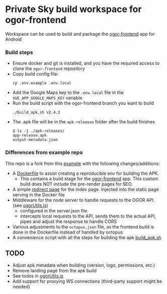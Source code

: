 # Private Sky build workspace for ogor-frontend

Workspace can be used to build and package the [ogor-frontend](https://github.com/ogorlab/ogor-frontend/) app for Android

### Build steps

 - Ensure docker and git is installed, and you have the required access to clone the `ogor-frontend` repository
 - Copy build config file:
   ```
   cp .env.example .env.local
   ```
 - Add the Google Maps key to the `.env.local` file in the `VUE_APP_GOOGLE_MAPS_KEY` variable
 - Run the build script with the ogor-frontend branch you want to build
   ```
   ./build_apk.sh v2.4.3
   ```
 - The .apk file will be in the `apk-releases` folder after the build finishes
   ```
   $ ls -1 ./apk-releases/
   app-release.apk
   output-metadata.json
   ```

### Differences from example repo

This repo is a fork from this [example](https://github.com/PrivateSky/basic-mobile-example-workspace) with the following changes/additions:

 - A [Dockerfile](./Dockerfile) to assist creating a reproducible env for building the APK.
   - This contains a build stage for the [ogor-frontend](https://github.com/ogorlab/ogor-frontend/) app. This custom build does NOT include the pre-render pages for SEO. 
 - A simple [redirect page](./app/loader/index.html) for the index page. Injected into the static page serving in the Docker file
 - Middleware for the node server to handle requests to the OGOR API. (see [ogorUtils.js](./ogorUtils.js))
    - configured in the server.json file
    - intercepts local requests to the API, sends them to the actual API, pipes and adjust the response to handle CORS
 - Various adjustments to the `octopus.json` file, as the frontend build is done in the Dockerfile instead of handled by octopus
 - A convenience script with all the steps for building the apk [build_apk.sh](./build_apk.sh) 

## TODO

 - Adjust apk metadata when building (version, logo, permissions, etc.)
 - Remove landing page from the apk build
 - See todos in [ogorUtils.js](./ogorUtils.js)
 - Add support for proxying WS connections (third-party support might be needed)
